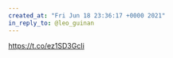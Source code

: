 ```yaml
---
created_at: "Fri Jun 18 23:36:17 +0000 2021"
in_reply_to: @leo_guinan
---
```


https://t.co/ez1SD3GcIi